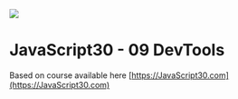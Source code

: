 ![](https://javascript30.com/images/JS3-social-share.png)

# JavaScript30 - 09 DevTools

Based on course available here [https://JavaScript30.com](https://JavaScript30.com)
